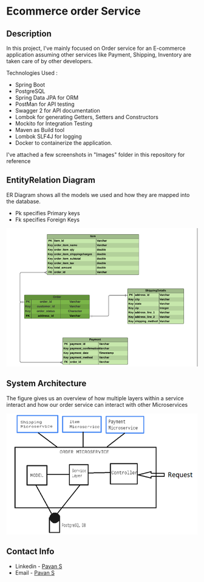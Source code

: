 # Ecommerce order Service

## Description

In this project, I've mainly focused on Order service for an E-commerce application assuming other services like Payment, Shipping, Inventory are taken care of by other developers.



Technologies Used :
- Spring Boot
- PostgreSQL
- Spring Data JPA for ORM
- PostMan for API testing
- Swagger 2 for API documentation
- Lombok for generating Getters, Setters and Constructors 
- Mockito for Integration Testing
- Maven as Build tool
- Lombok SLF4J for logging 
- Docker to containerize the application.

I've attached a few screenshots in "Images" folder in this repository for reference
## EntityRelation Diagram

ER Diagram shows all the models we used and how they are mapped into the database. 
- Pk specifies Primary keys
- Fk specifies Foreign Keys

![ERD Image](images/ERD.png)


## System Architecture

The figure gives us an overview of how multiple layers within a service interact and how our order service can interact with other Microservices

![architecture Image](images/System%20Architecture.png)


## Contact Info

- Linkedin - [Pavan S](https://www.linkedin.com/in/pavanseri/)
- Email - [Pavan S](seripavan7@gmail.com)

